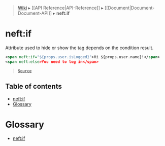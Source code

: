 > [Wiki](Home) ▸ [[API Reference|API-Reference]] ▸ [[Document|Document-Document-API]] ▸ **neft:if**

# neft:if

Attribute used to hide or show the tag depends on the condition result.

```xml
<span neft:if="${props.user.isLogged}">Hi ${props.user.name}!</span>
<span neft:else>You need to log in</span>
```

> [`Source`](/Neft-io/neft/blob/b07f8471f0eea285e6ecaed7d5dc667674e2a4ae/src/document/file/parse/conditions.litcoffee#neftif)

## Table of contents
* [neft:if](#neftif)
* [Glossary](#glossary)

# Glossary

- [neft:if](#neft:if)

